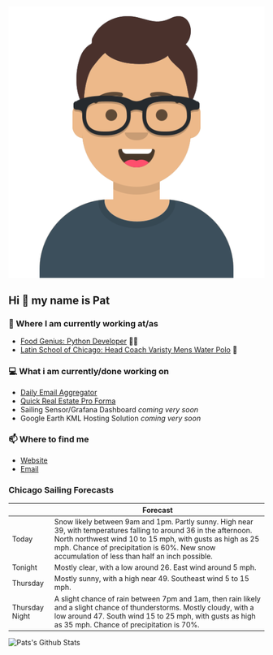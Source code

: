 [![Social banner for p-j-falconer](https://raw.githubusercontent.com/P-J-FALCONER/P-J-FALCONER/master/assets/avataaars.svg)](https://patfalconer.com/)
## Hi :wave: my name is Pat

### 💼 Where I am currently working at/as
- [Food Genius: Python Developer](https://getfoodgenius.com/) 🍔🐍
- [Latin School of Chicago: Head Coach Varisty Mens Water Polo](https://www.latinschool.org/) 🤽


### 💻 What i am currently/done working on
 - [Daily Email Aggregator](https://github.com/P-J-FALCONER/dott_daily_mail)
 - [Quick Real Estate Pro Forma](https://github.com/P-J-FALCONER/henry)
 - Sailing Sensor/Grafana Dashboard *coming very soon*
 - Google Earth KML Hosting Solution *coming very soon*

### 📫 Where to find me
 - [Website](https://patfalconer.com/)
 - [Email](mailto:patrick.j.falconer@gmail.com)


### Chicago Sailing Forecasts
|   | Forecast  |
|---|---|
| Today | Snow likely between 9am and 1pm. Partly sunny. High near 39, with temperatures falling to around 36 in the afternoon. North northwest wind 10 to 15 mph, with gusts as high as 25 mph. Chance of precipitation is 60%. New snow accumulation of less than half an inch possible. |
| Tonight | Mostly clear, with a low around 26. East wind around 5 mph. |
| Thursday | Mostly sunny, with a high near 49. Southeast wind 5 to 15 mph. |
| Thursday Night | A slight chance of rain between 7pm and 1am, then rain likely and a slight chance of thunderstorms. Mostly cloudy, with a low around 47. South wind 15 to 25 mph, with gusts as high as 35 mph. Chance of precipitation is 70%. |

![Pats's Github Stats](https://github-readme-stats.vercel.app/api?username=p-j-falconer&show_icons=true&theme=radical)
